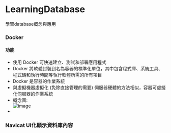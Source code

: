 # LearningDatabase
學習database概念與應用
### Docker
#### 功能
* 使用 Docker 可快速建立、測試和部署應用程式
* Docker 將軟體封裝到名為容器的標準化單位，其中包含程式庫、系統工具、程式碼和執行時間等執行軟體所需的所有項目
* Docker 是容器的作業系統
* 與虛擬機器虛擬化 (免除直接管理的需要) 伺服器硬體的方法相似，容器可虛擬化伺服器的作業系統
* 概念圖:  
  ![image](https://user-images.githubusercontent.com/13868604/169047542-704d1747-b7bb-4cab-886f-85b580ec41dc.png)  
* 

### Navicat UI化顯示資料庫內容
